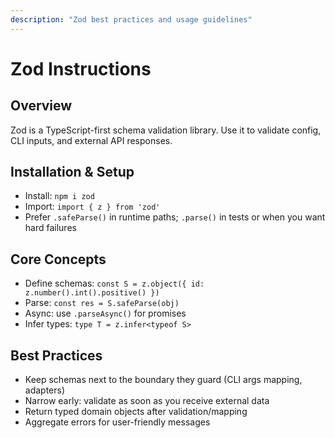 ```yaml
---
description: "Zod best practices and usage guidelines"
---
```


# Zod Instructions

## Overview

Zod is a TypeScript-first schema validation library. Use it to validate config, CLI inputs, and external API responses.

## Installation & Setup

- Install: `npm i zod`
- Import: `import { z } from 'zod'`
- Prefer `.safeParse()` in runtime paths; `.parse()` in tests or when you want hard failures

## Core Concepts

- Define schemas: `const S = z.object({ id: z.number().int().positive() })`
- Parse: `const res = S.safeParse(obj)`
- Async: use `.parseAsync()` for promises
- Infer types: `type T = z.infer<typeof S>`

## Best Practices

- Keep schemas next to the boundary they guard (CLI args mapping, adapters)
- Narrow early: validate as soon as you receive external data
- Return typed domain objects after validation/mapping
- Aggregate errors for user-friendly messages
